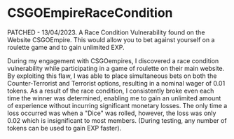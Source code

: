 # CSGOEmpireRaceCondition
PATCHED - 13/04/2023. A Race Condition Vulnerability found on the Website CSGOEmpire. This would allow you to bet against yourself on a roulette game and to gain unlimited EXP.


During my engagement with CSGOempires, I discovered a race condition vulnerability while participating in a game of roulette on their main website. By exploiting this flaw, I was able to place simultaneous bets on both the Counter-Terrorist and Terrorist options, resulting in a nominal wager of 0.01 tokens. As a result of the race condition, I consistently broke even each time the winner was determined, enabling me to gain an unlimited amount of experience without incurring significant monetary losses. The only time a loss occurred was when a "Dice" was rolled, however, the loss was only 0.02 which is insignificant to most members. (During testing, any number of tokens can be used to gain EXP faster). 

